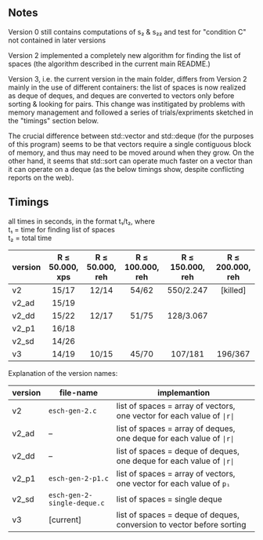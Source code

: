 ## Notes

Version 0 still contains computations of s₂ & s₂₂ and test for "condition C" not contained in later versions

Version 2 implemented a completely new algorithm for finding the list of spaces (the algorithm described in the current main README.)

Version 3, i.e. the current version in the main folder, differs from Version 2 mainly in the use of different containers:  the list of spaces is now realized as deque of deques, and deques are converted to vectors only before sorting & looking for pairs.  This change was institigated by problems with memory management and followed a series of trials/expriments sketched in the "timings" section below.

The crucial difference between std::vector and std::deque (for the purposes of this program) seems to be that vectors require a single contiguous block of memory, and thus may need to be moved around when they grow.  On the other hand, it seems that std::sort can operate much faster on a vector than it can operate on a deque (as the below timings show, despite conflicting reports on the web).

## Timings

all times in seconds, in the format t₁/t₂, where  
t₁ = time for finding list of spaces  
t₂ = total time  

| version | R ≤ 50.000, xps | R ≤ 50.000, reh | R ≤ 100.000, reh | R ≤ 150.000, reh | R ≤ 200.000, reh |
| --- | :---: | :---: | :---: | :---: | :---: |
| v2 | 15/17 | 12/14 | 54/62 | 550/2.247 | [killed] | 
| v2_ad | 15/19 | | | | 
| v2_dd | 15/22 | 12/17 | 51/75 | 128/3.067 |  |
| v2_p1 | 16/18 | | | |      
| v2_sd  | 14/26 | | | | 
| v3 | 14/19 | 10/15 | 45/70 | 107/181 | 196/367 |

Explanation of the version names:

| version | file-name | implemantion |
| --- | --- | --- |
| v2 | `esch-gen-2.c` |   list of spaces = array of vectors, one vector for each value of `\|r\|` |
| v2_ad | – | list of spaces = array of deques, one deque for each value of `\|r\|` |
| v2_dd | – | list of spaces = deque of deques, one deque for each value of `\|r\|` |
| v2_p1 | `esch-gen-2-p1.c` | list of spaces = array of vectors, one vector for each value of `p₁` |
| v2_sd | `esch-gen-2-single-deque.c` | list of spaces = single deque |
| v3 | [current] | list of spaces = deque of deques, conversion to vector before sorting |


